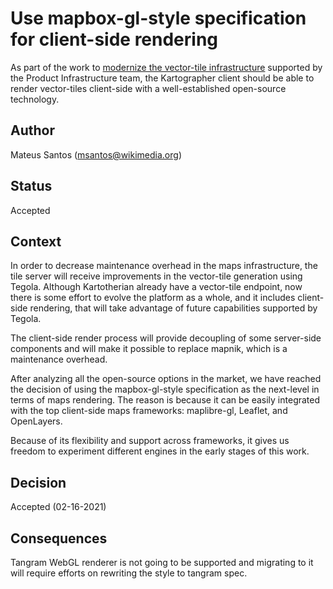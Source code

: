 # Use mapbox-gl-style specification for client-side rendering
As part of the work to [modernize the vector-tile infrastructure](https://phabricator.wikimedia.org/T263854) supported by the Product Infrastructure team, the Kartographer client should be able to render vector-tiles client-side with a well-established open-source technology.
 
## Author
Mateus Santos (msantos@wikimedia.org)

## Status
Accepted

## Context
In order to decrease maintenance overhead in the maps infrastructure, the tile server will receive improvements in the vector-tile generation using Tegola. Although Kartotherian already have a vector-tile endpoint, now there is some effort to evolve the platform as a whole, and it includes client-side rendering, that will take advantage of future capabilities supported by Tegola.

The client-side render process will provide decoupling of some server-side components and will make it possible to replace mapnik, which is a maintenance overhead.

After analyzing all the open-source options in the market, we have reached the decision of using the mapbox-gl-style specification as the next-level in terms of maps rendering. The reason is because it can be easily integrated with the top client-side maps frameworks: maplibre-gl, Leaflet, and OpenLayers.

Because of its flexibility and support across frameworks, it gives us freedom to experiment different engines in the early stages of this work.

## Decision
Accepted (02-16-2021)

## Consequences
Tangram WebGL renderer is not going to be supported and migrating to it will require efforts on rewriting the style to tangram spec.
